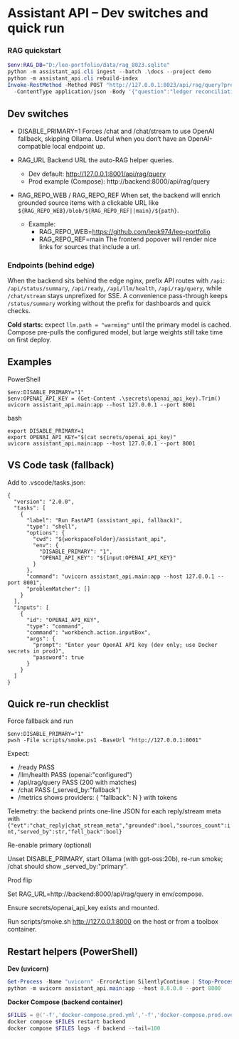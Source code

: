 # Assistant API – Dev switches and quick run

### RAG quickstart

```powershell
$env:RAG_DB="D:/leo-portfolio/data/rag_8023.sqlite"
python -m assistant_api.cli ingest --batch .\docs --project demo
python -m assistant_api.cli rebuild-index
Invoke-RestMethod -Method POST "http://127.0.0.1:8023/api/rag/query?project_id=demo&limit=10&offset=0" `
  -ContentType application/json -Body '{"question":"ledger reconciliation"}' | ConvertTo-Json -Depth 4
```

## Dev switches

- DISABLE_PRIMARY=1
  Forces /chat and /chat/stream to use OpenAI fallback, skipping Ollama.
  Useful when you don’t have an OpenAI-compatible local endpoint up.

- RAG_URL
  Backend URL the auto-RAG helper queries.
  - Dev default: http://127.0.0.1:8001/api/rag/query
  - Prod example (Compose): http://backend:8000/api/rag/query

- RAG_REPO_WEB / RAG_REPO_REF
  When set, the backend will enrich grounded source items with a clickable URL like
  `${RAG_REPO_WEB}/blob/${RAG_REPO_REF||main}/${path}`.
  - Example:
    - RAG_REPO_WEB=https://github.com/leok974/leo-portfolio
    - RAG_REPO_REF=main
  The frontend popover will render nice links for sources that include a url.

### Endpoints (behind edge)
When the backend sits behind the edge nginx, prefix API routes with `/api`: `/api/status/summary`, `/api/ready`, `/api/llm/health`, `/api/rag/query`, while `/chat/stream` stays unprefixed for SSE.
A convenience pass-through keeps `/status/summary` working without the prefix for dashboards and quick checks.

**Cold starts:** expect `llm.path = "warming"` until the primary model is cached. Compose pre-pulls the configured model, but large weights still take time on first deploy.

## Examples

PowerShell

```
$env:DISABLE_PRIMARY="1"
$env:OPENAI_API_KEY = (Get-Content .\secrets\openai_api_key).Trim()
uvicorn assistant_api.main:app --host 127.0.0.1 --port 8001
```

bash

```
export DISABLE_PRIMARY=1
export OPENAI_API_KEY="$(cat secrets/openai_api_key)"
uvicorn assistant_api.main:app --host 127.0.0.1 --port 8001
```

## VS Code task (fallback)

Add to .vscode/tasks.json:

```
{
  "version": "2.0.0",
  "tasks": [
    {
      "label": "Run FastAPI (assistant_api, fallback)",
      "type": "shell",
      "options": {
        "cwd": "${workspaceFolder}/assistant_api",
        "env": {
          "DISABLE_PRIMARY": "1",
          "OPENAI_API_KEY": "${input:OPENAI_API_KEY}"
        }
      },
      "command": "uvicorn assistant_api.main:app --host 127.0.0.1 --port 8001",
      "problemMatcher": []
    }
  ],
  "inputs": [
    {
      "id": "OPENAI_API_KEY",
      "type": "command",
      "command": "workbench.action.inputBox",
      "args": {
        "prompt": "Enter your OpenAI API key (dev only; use Docker secrets in prod)",
        "password": true
      }
    }
  ]
}
```

## Quick re-run checklist

Force fallback and run

```
$env:DISABLE_PRIMARY="1"
pwsh -File scripts/smoke.ps1 -BaseUrl "http://127.0.0.1:8001"
```

Expect:

- /ready PASS
- /llm/health PASS (openai:"configured")
- /api/rag/query PASS (200 with matches)
- /chat PASS (_served_by:"fallback")
- /metrics shows providers: { "fallback": N } with tokens

Telemetry: the backend prints one-line JSON for each reply/stream meta with
`{"evt":"chat_reply|chat_stream_meta","grounded":bool,"sources_count":int,"served_by":str,"fell_back":bool}`

Re-enable primary (optional)

Unset DISABLE_PRIMARY, start Ollama (with gpt-oss:20b), re-run smoke; /chat should show _served_by:"primary".

Prod flip

Set RAG_URL=http://backend:8000/api/rag/query in env/compose.

Ensure secrets/openai_api_key exists and mounted.

Run scripts/smoke.sh http://127.0.0.1:8000 on the host or from a toolbox container.

## Restart helpers (PowerShell)

**Dev (uvicorn)**

```powershell
Get-Process -Name "uvicorn" -ErrorAction SilentlyContinue | Stop-Process -Force
python -m uvicorn assistant_api.main:app --host 0.0.0.0 --port 8000
```

**Docker Compose (backend container)**

```powershell
$FILES = @('-f','docker-compose.prod.yml','-f','docker-compose.prod.override.yml')
docker compose $FILES restart backend
docker compose $FILES logs -f backend --tail=100
```
